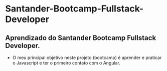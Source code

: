 # Santander-Bootcamp-Fullstack-Developer

## Aprendizado do Santander Bootcamp Fullstack Developer.

* O meu principal objetivo neste projeto (bootcamp) é aprender e praticar o Javascript e ter o primeiro contato com o Angular. 
